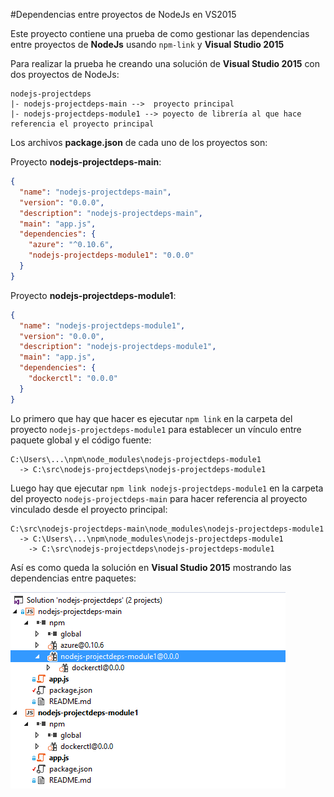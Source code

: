 #Dependencias entre proyectos de NodeJs en VS2015

Este proyecto contiene una prueba de como gestionar las dependencias entre proyectos de **NodeJs** usando `npm-link` y **Visual Studio 2015**

Para realizar la prueba he creando una solución de **Visual Studio 2015** con dos proyectos de NodeJs:

```
nodejs-projectdeps
|- nodejs-projectdeps-main -->  proyecto principal
|- nodejs-projectdeps-module1 --> poyecto de librería al que hace referencia el proyecto principal 
```

Los archivos **package.json** de cada uno de los proyectos son:

Proyecto  **nodejs-projectdeps-main**:

```json
{
  "name": "nodejs-projectdeps-main",
  "version": "0.0.0",
  "description": "nodejs-projectdeps-main",
  "main": "app.js",
  "dependencies": {
    "azure": "^0.10.6",
    "nodejs-projectdeps-module1": "0.0.0"
  }
} 
```

Proyecto **nodejs-projectdeps-module1**:

```json
{
  "name": "nodejs-projectdeps-module1",
  "version": "0.0.0",
  "description": "nodejs-projectdeps-module1",
  "main": "app.js",
  "dependencies": {
    "dockerctl": "0.0.0"
  }
}
```

Lo primero que hay que hacer es  ejecutar `npm link` en la carpeta del proyecto `nodejs-projectdeps-module1` para establecer un vínculo entre paquete global y el código fuente:

```
C:\Users\...\npm\node_modules\nodejs-projectdeps-module1 
  -> C:\src\nodejs-projectdeps\nodejs-projectdeps-module1
```

Luego hay que ejecutar `npm link nodejs-projectdeps-module1` en la carpeta del proyecto `nodejs-projectdeps-main` para hacer referencia al proyecto vinculado desde el proyecto principal:

```
C:\src\nodejs-projectdeps-main\node_modules\nodejs-projectdeps-module1 
  -> C:\Users\...\npm\node_modules\nodejs-projectdeps-module1 
    -> C:\src\nodejs-projectdeps\nodejs-projectdeps-module1
```

Así es como queda la solución en **Visual Studio 2015** mostrando las dependencias entre paquetes:
 
![Solución VS2015](./images/NodeDeps.PNG)